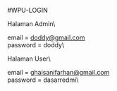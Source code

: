 #WPU-LOGIN

Halaman Admin\

email			= doddy@gmail.com\
password	= doddy\

Halaman User\

email			= ghaisanifarhan@gmail.com\
password	= dasarredmi\

